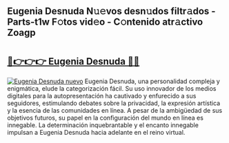 ## Eugenia Desnuda N𝚞𝚎vos desn𝚞dos filtr𝚊dos - Parts-t1w F𝚘tos vid𝚎o - C𝚘ntenido atr𝚊ctivo Zoagp

# <h2><a href="http://mb39ls.tromn.icu/?c=Eugenia+Desnuda">🔗👉👉👉 Eugenia Desnuda 🔗🔗</a></h2>

[![Eugenia Desnuda nuevo](https://i.imgur.com/pEAQMta.gif)](http://mb39ls.tromn.icu/?c=Eugenia+Desnuda)
Eugenia Desnuda, una personalidad compleja y enigmática, elude la categorización fácil. Su uso innovador de los medios digitales para la autopresentación ha cautivado y enfurecido a sus seguidores, estimulando debates sobre la privacidad, la expresión artística y la esencia de las comunidades en línea. A pesar de la ambigüedad de sus objetivos futuros, su papel en la configuración del mundo en línea es innegable. La determinación inquebrantable y el encanto innegable impulsan a Eugenia Desnuda hacia adelante en el reino virtual.
